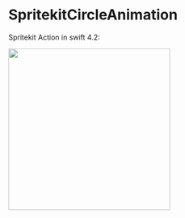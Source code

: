 # SpritekitCircleAnimation
Spritekit Action in swift 4.2:


<img width="320" src="https://user-images.githubusercontent.com/36310714/54233972-5df97900-450e-11e9-8214-31eb95e640f0.gif">
